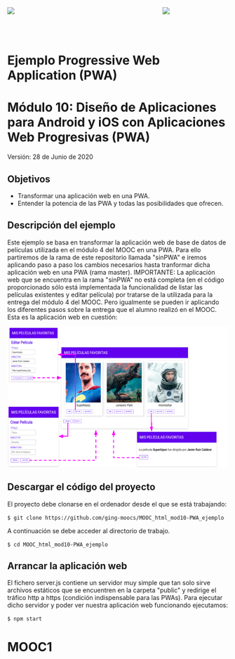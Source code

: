 <img  align="left" width="150" style="float: left;" src="https://www.upm.es/sfs/Rectorado/Gabinete%20del%20Rector/Logos/UPM/CEI/LOGOTIPO%20leyenda%20color%20JPG%20p.png">
<img  align="right" width="150" style="float: right;" src="https://miriadax.net/miriadax-theme/images/custom/logo_miriadax_new.svg">

<br/><br/><br/>
# Ejemplo Progressive Web Application (PWA)
# Módulo 10:  Diseño de Aplicaciones para Android y iOS con Aplicaciones Web Progresivas (PWA)

Versión: 28 de Junio de 2020

## Objetivos

 - Transformar una aplicación web en una PWA.
 - Entender la potencia de las PWA y todas las posibilidades que ofrecen.

## Descripción del ejemplo

Este ejemplo se basa en transformar la aplicación web de base de datos de películas utilizada en el módulo 4 del MOOC en una PWA.
Para ello partiremos de la rama de este repositorio llamada "sinPWA" e iremos aplicando paso a paso los cambios necesarios hasta tranformar dicha aplicación web en una PWA (rama master).
IMPORTANTE: La aplicación web que se encuentra en la rama "sinPWA" no está completa (en el código proporcionado sólo está implementada la funcionalidad de listar las películas existentes y editar película) por tratarse de la utilizada para la entrega del módulo 4 del MOOC. Pero igualmente se pueden ir aplicando los diferentes pasos sobre la entrega que el alumno realizó en el MOOC.
Esta es la aplicación web en cuestión:
<p align="center">
  <img width="568" height="320"  src="https://raw.githubusercontent.com/CORE-2020/Entrega2_MVC_Cliente/master/files/enunciado.png">
</p>


## Descargar el código del proyecto

El proyecto debe clonarse en el ordenador desde el que se está trabajando:

```
$ git clone https://github.com/ging-moocs/MOOC_html_mod10-PWA_ejemplo
```
A continuación se debe acceder al directorio de trabajo.

```
$ cd MOOC_html_mod10-PWA_ejemplo
```

## Arrancar la aplicación web
El fichero server.js contiene un servidor muy simple que tan solo sirve archivos estáticos que se encuentren en la carpeta "public" y redirige el tráfico http a https (condición indispensable para las PWAs).
Para ejecutar dicho servidor y poder ver nuestra aplicación web funcionando ejecutamos:
```
$ npm start
```
# MOOC1
